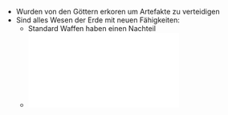 - Wurden von den Göttern erkoren um Artefakte zu verteidigen
- Sind alles Wesen der Erde mit neuen Fähigkeiten:
	- Standard Waffen haben einen Nachteil
	- ![Arjens-Kampf-Cheat-Sheet-v1.5.pdf](../assets/Arjens-Kampf-Cheat-Sheet-v1.5_1698503588553_0.pdf)